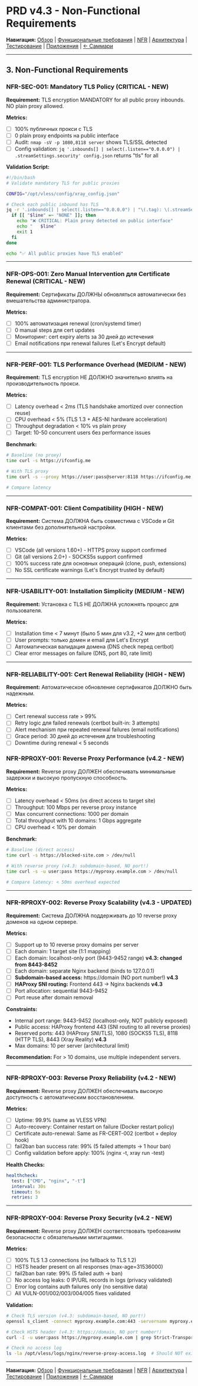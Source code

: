 # PRD v4.3 - Non-Functional Requirements

**Навигация:** [Обзор](01_overview.md) | [Функциональные требования](02_functional_requirements.md) | [NFR](03_nfr.md) | [Архитектура](04_architecture.md) | [Тестирование](05_testing.md) | [Приложения](06_appendix.md) | [← Саммари](00_summary.md)

---

## 3. Non-Functional Requirements

### NFR-SEC-001: Mandatory TLS Policy (CRITICAL - NEW)

**Requirement:** TLS encryption MANDATORY for all public proxy inbounds. NO plain proxy allowed.

**Metrics:**
- [ ] 100% публичных прокси с TLS
- [ ] 0 plain proxy endpoints на public interface
- [ ] Audit: `nmap -sV -p 1080,8118 server` shows TLS/SSL detected
- [ ] Config validation: `jq '.inbounds[] | select(.listen=="0.0.0.0") | .streamSettings.security' config.json` returns "tls" for all

**Validation Script:**
```bash
#!/bin/bash
# Validate mandatory TLS for public proxies

CONFIG="/opt/vless/config/xray_config.json"

# Check each public inbound has TLS
jq -r '.inbounds[] | select(.listen=="0.0.0.0") | "\(.tag): \(.streamSettings.security // "NONE")"' "$CONFIG" | while read line; do
  if [[ "$line" =~ "NONE" ]]; then
    echo "❌ CRITICAL: Plain proxy detected on public interface"
    echo "   $line"
    exit 1
  fi
done

echo "✅ All public proxies have TLS enabled"
```

---

### NFR-OPS-001: Zero Manual Intervention для Certificate Renewal (CRITICAL - NEW)

**Requirement:** Сертификаты ДОЛЖНЫ обновляться автоматически без вмешательства администратора.

**Metrics:**
- [ ] 100% автоматизация renewal (cron/systemd timer)
- [ ] 0 manual steps для cert updates
- [ ] Мониторинг: cert expiry alerts за 30 дней до истечения
- [ ] Email notifications при renewal failures (Let's Encrypt default)

---

### NFR-PERF-001: TLS Performance Overhead (MEDIUM - NEW)

**Requirement:** TLS encryption НЕ ДОЛЖНО значительно влиять на производительность прокси.

**Metrics:**
- [ ] Latency overhead < 2ms (TLS handshake amortized over connection reuse)
- [ ] CPU overhead < 5% (TLS 1.3 + AES-NI hardware acceleration)
- [ ] Throughput degradation < 10% vs plain proxy
- [ ] Target: 10-50 concurrent users без performance issues

**Benchmark:**
```bash
# Baseline (no proxy)
time curl -s https://ifconfig.me

# With TLS proxy
time curl -s --proxy https://user:pass@server:8118 https://ifconfig.me

# Compare latency
```

---

### NFR-COMPAT-001: Client Compatibility (HIGH - NEW)

**Requirement:** Система ДОЛЖНА быть совместима с VSCode и Git клиентами без дополнительной настройки.

**Metrics:**
- [ ] VSCode (all versions 1.60+) - HTTPS proxy support confirmed
- [ ] Git (all versions 2.0+) - SOCKS5s support confirmed
- [ ] 100% success rate для основных операций (clone, push, extensions)
- [ ] No SSL certificate warnings (Let's Encrypt trusted by default)

---

### NFR-USABILITY-001: Installation Simplicity (MEDIUM - NEW)

**Requirement:** Установка с TLS НЕ ДОЛЖНА усложнять процесс для пользователя.

**Metrics:**
- [ ] Installation time < 7 минут (было 5 мин для v3.2, +2 мин для certbot)
- [ ] User prompts: только домен и email для Let's Encrypt
- [ ] Автоматическая валидация домена (DNS check перед certbot)
- [ ] Clear error messages on failure (DNS, port 80, rate limit)

---

### NFR-RELIABILITY-001: Cert Renewal Reliability (HIGH - NEW)

**Requirement:** Автоматическое обновление сертификатов ДОЛЖНО быть надежным.

**Metrics:**
- [ ] Cert renewal success rate > 99%
- [ ] Retry logic для failed renewals (certbot built-in: 3 attempts)
- [ ] Alert mechanism при repeated renewal failures (email notifications)
- [ ] Grace period: 30 дней до истечения для troubleshooting
- [ ] Downtime during renewal < 5 seconds

### NFR-RPROXY-001: Reverse Proxy Performance (v4.2 - NEW)

**Requirement:** Reverse proxy ДОЛЖЕН обеспечивать минимальные задержки и высокую пропускную способность.

**Metrics:**
- [ ] Latency overhead < 50ms (vs direct access to target site)
- [ ] Throughput: 100 Mbps per reverse proxy instance
- [ ] Max concurrent connections: 1000 per domain
- [ ] Total throughput with 10 domains: 1 Gbps aggregate
- [ ] CPU overhead < 10% per domain

**Benchmark:**
```bash
# Baseline (direct access)
time curl -s https://blocked-site.com > /dev/null

# With reverse proxy (v4.3: subdomain-based, NO port!)
time curl -s -u user:pass https://myproxy.example.com > /dev/null

# Compare latency: < 50ms overhead expected
```

---

### NFR-RPROXY-002: Reverse Proxy Scalability (v4.3 - UPDATED)

**Requirement:** Система ДОЛЖНА поддерживать до 10 reverse proxy доменов на одном сервере.

**Metrics:**
- [ ] Support up to 10 reverse proxy domains per server
- [ ] Each domain: 1 target site (1:1 mapping)
- [ ] Each domain: localhost-only port (9443-9452 range) **v4.3: changed from 8443-8452**
- [ ] Each domain: separate Nginx backend (binds to 127.0.0.1)
- [ ] **Subdomain-based access:** https://domain (NO port number!) **v4.3**
- [ ] **HAProxy SNI routing:** Frontend 443 → Nginx backends **v4.3**
- [ ] Port allocation: sequential 9443-9452
- [ ] Port reuse after domain removal

**Constraints:**
- Internal port range: 9443-9452 (localhost-only, NOT publicly exposed)
- Public access: HAProxy frontend 443 (SNI routing to all reverse proxies)
- Reserved ports: 443 (HAProxy SNI/TLS), 1080 (SOCKS5 TLS), 8118 (HTTP TLS), 8443 (Xray Reality) **v4.3**
- Max domains: 10 per server (architectural limit)

**Recommendation:** For > 10 domains, use multiple independent servers.

---

### NFR-RPROXY-003: Reverse Proxy Reliability (v4.2 - NEW)

**Requirement:** Reverse proxy ДОЛЖЕН обеспечивать высокую доступность с автоматическим восстановлением.

**Metrics:**
- [ ] Uptime: 99.9% (same as VLESS VPN)
- [ ] Auto-recovery: Container restart on failure (Docker restart policy)
- [ ] Certificate auto-renewal: Same as FR-CERT-002 (certbot + deploy hook)
- [ ] fail2ban ban success rate: 99% (5 failed attempts → 1 hour ban)
- [ ] Config validation before apply: 100% (nginx -t, xray run -test)

**Health Checks:**
```yaml
healthcheck:
  test: ["CMD", "nginx", "-t"]
  interval: 30s
  timeout: 5s
  retries: 3
```

---

### NFR-RPROXY-004: Reverse Proxy Security (v4.2 - NEW)

**Requirement:** Reverse proxy ДОЛЖЕН соответствовать требованиям безопасности с обязательными митигациями.

**Metrics:**
- [ ] 100% TLS 1.3 connections (no fallback to TLS 1.2)
- [ ] HSTS header present on all responses (max-age=31536000)
- [ ] fail2ban ban rate: 99% (5 failed auth → ban)
- [ ] No access log leaks: 0 IP/URL records in logs (privacy validated)
- [ ] Error log contains auth failures only (no sensitive data)
- [ ] All VULN-001/002/003/004/005 fixes validated

**Validation:**
```bash
# Check TLS version (v4.3: subdomain-based, NO port!)
openssl s_client -connect myproxy.example.com:443 -servername myproxy.example.com -tls1_3

# Check HSTS header (v4.3: https://domain, NO port number!)
curl -I -u user:pass https://myproxy.example.com | grep Strict-Transport-Security

# Check no access log
ls -la /opt/vless/logs/nginx/reverse-proxy-access.log  # Should NOT exist
```

---

**Навигация:** [Обзор](01_overview.md) | [Функциональные требования](02_functional_requirements.md) | [NFR](03_nfr.md) | [Архитектура](04_architecture.md) | [Тестирование](05_testing.md) | [Приложения](06_appendix.md) | [← Саммари](00_summary.md)

